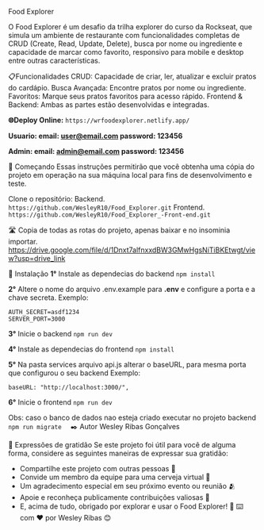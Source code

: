 Food Explorer 

O Food Explorer é um desafio da trilha explorer do curso da Rockseat, que simula um ambiente de restaurante com funcionalidades completas de CRUD (Create, Read, Update, Delete), busca por nome ou ingrediente e capacidade de marcar como favorito, responsivo para mobile e desktop entre outras características.

📋Funcionalidades
CRUD: Capacidade de criar, ler, atualizar e excluir pratos do cardápio.
Busca Avançada: Encontre pratos por nome ou ingrediente.
Favoritos: Marque seus pratos favoritos para acesso rápido.
Frontend & Backend: Ambas as partes estão desenvolvidas e integradas.

**🌐Deploy Online:** ```https://wrfoodexplorer.netlify.app/```

**Usuario: 
email: user@email.com
password: 123456**

**Admin: 
email: admin@email.com
password: 123456**

🚀 Começando
Essas instruções permitirão que você obtenha uma cópia do projeto em operação na sua máquina local para fins de desenvolvimento e teste.

Clone o repositório:
Backend.
``` https://github.com/WesleyR10/Food_Explorer.git ```
Frontend.
```https://github.com/WesleyR10/Food_Explorer_-Front-end.git```

🛣️ Copia de todas as rotas do projeto, apenas baixar e no insominia importar.
https://drive.google.com/file/d/1Dnxt7alfnxxdBW3GMwHgsNiTiBKEtwgt/view?usp=drive_link

🔧 Instalação
**1°** Instale as dependecias do backend
``` npm install ```

**2°** Altere o nome do arquivo .env.example para **.env** e configure a porta e a chave secreta.
Exemplo:
```
AUTH_SECRET=asdf1234
SERVER_PORT=3000
```

**3°** Inicie o backend
``` npm run dev ```

**4°** Instale as dependecias do frontend
``` npm install ```

**5°** Na pasta services arquivo api.js alterar o baseURL, para mesma porta que configurou o seu backend 
Exemplo:
``` 
baseURL: "http://localhost:3000/",
 ```

**6°** Inicie o frontend
``` npm run dev ```

Obs: caso o banco de dados nao esteja criado executar no projeto backend 
``` npm run migrate   ```
✒️ Autor
Wesley Ribas Gonçalves

🎁 Expressões de gratidão
Se este projeto foi útil para você de alguma forma, considere as seguintes maneiras de expressar sua gratidão:
- Compartilhe este projeto com outras pessoas 📢
- Convide um membro da equipe para uma cerveja virtual 🍺
- Um agradecimento especial em seu próximo evento ou reunião 🫂
- Apoie e reconheça publicamente contribuições valiosas 🌟
- E, acima de tudo, obrigado por explorar e usar o Food Explorer! 🙏
⌨️ com ❤️ por Wesley Ribas 😊
